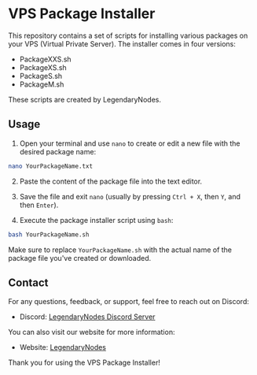 # VPS Package Installer

This repository contains a set of scripts for installing various packages on your VPS (Virtual Private Server). The installer comes in four versions:

- PackageXXS.sh
- PackageXS.sh
- PackageS.sh
- PackageM.sh

These scripts are created by LegendaryNodes.

## Usage

1. Open your terminal and use `nano` to create or edit a new file with the desired package name:

```bash
nano YourPackageName.txt
```

2. Paste the content of the package file into the text editor.

3. Save the file and exit `nano` (usually by pressing `Ctrl + X`, then `Y`, and then `Enter`).

4. Execute the package installer script using `bash`:

```bash
bash YourPackageName.sh
```

Make sure to replace `YourPackageName.sh` with the actual name of the package file you've created or downloaded.

## Contact

For any questions, feedback, or support, feel free to reach out on Discord:

- Discord: [LegendaryNodes Discord Server](https://discord.com/invite/dFzB4csgME)

You can also visit our website for more information:

- Website: [LegendaryNodes](http://legendarynodes.wuaze.com/)

Thank you for using the VPS Package Installer!

